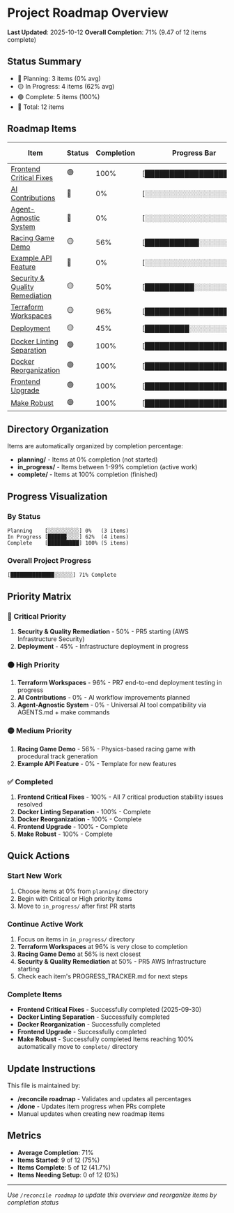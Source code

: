 # Project Roadmap Overview

**Last Updated**: 2025-10-12
**Overall Completion**: 71% (9.47 of 12 items complete)

## Status Summary
- 🔴 Planning: 3 items (0% avg)
- 🟡 In Progress: 4 items (62% avg)
- 🟢 Complete: 5 items (100%)
- 📝 Total: 12 items

## Roadmap Items

| Item | Status | Completion | Progress Bar | Priority | Current State | Location |
|------|--------|------------|--------------|----------|---------------|----------|
| [Frontend Critical Fixes](complete/frontend-critical-fixes/PROGRESS_TRACKER.md) | 🟢 | 100% | [████████████████████] | Critical | Complete | `complete/` |
| [AI Contributions](planning/ai-contributions/PROGRESS_TRACKER.md) | 🔴 | 0% | [░░░░░░░░░░░░░░░░░░░░] | High | 0/6 PRs | `planning/` |
| [Agent-Agnostic System](planning/agent-agnostic-system/PROGRESS_TRACKER.md) | 🔴 | 0% | [░░░░░░░░░░░░░░░░░░░░] | High | 0/6 PRs | `planning/` |
| [Racing Game Demo](in_progress/racing-game-demo/PROGRESS_TRACKER.md) | 🟡 | 56% | [███████████░░░░░░░░░] | Medium | 4.5/8 PRs | `in_progress/` |
| [Example API Feature](planning/example-api-feature/PROGRESS_TRACKER.md) | 🔴 | 0% | [░░░░░░░░░░░░░░░░░░░░] | Medium | 0/6 PRs | `planning/` |
| [Security & Quality Remediation](in_progress/security-quality-remediation/PROGRESS_TRACKER.md) | 🟡 | 50% | [██████████░░░░░░░░░░] | Critical | PR5 Starting | `in_progress/` |
| [Terraform Workspaces](in_progress/terraform-workspaces/PROGRESS_TRACKER.md) | 🟡 | 96% | [███████████████████░] | High | PR7 Testing | `in_progress/` |
| [Deployment](in_progress/deployment/PROGRESS_TRACKER.md) | 🟡 | 45% | [█████████░░░░░░░░░░░] | Critical | 5/11 PRs | `in_progress/` |
| [Docker Linting Separation](complete/docker-linting-separation/PROGRESS_TRACKER.md) | 🟢 | 100% | [████████████████████] | High | Complete | `complete/` |
| [Docker Reorganization](complete/docker-reorganization/PROGRESS_TRACKER.md) | 🟢 | 100% | [████████████████████] | High | Complete | `complete/` |
| [Frontend Upgrade](complete/frontend_upgrade/PROGRESS_TRACKER.md) | 🟢 | 100% | [████████████████████] | Medium | Complete | `complete/` |
| [Make Robust](complete/make_robust/PROGRESS_TRACKER.md) | 🟢 | 100% | [████████████████████] | Low | Complete | `complete/` |


## Directory Organization

Items are automatically organized by completion percentage:
- **planning/** - Items at 0% completion (not started)
- **in_progress/** - Items between 1-99% completion (active work)
- **complete/** - Items at 100% completion (finished)

## Progress Visualization

### By Status
```
Planning    [░░░░░░░░░░] 0%   (3 items)
In Progress [██████░░░░] 62%  (4 items)
Complete    [██████████] 100% (5 items)
```

### Overall Project Progress
```
[██████████████░░░░░░] 71% Complete
```

## Priority Matrix

### 🔴 Critical Priority
1. **Security & Quality Remediation** - 50% - PR5 starting (AWS Infrastructure Security)
2. **Deployment** - 45% - Infrastructure deployment in progress

### 🟠 High Priority
1. **Terraform Workspaces** - 96% - PR7 end-to-end deployment testing in progress
2. **AI Contributions** - 0% - AI workflow improvements planned
3. **Agent-Agnostic System** - 0% - Universal AI tool compatibility via AGENTS.md + make commands

### 🟡 Medium Priority
1. **Racing Game Demo** - 56% - Physics-based racing game with procedural track generation
2. **Example API Feature** - 0% - Template for new features

### ✅ Completed
1. **Frontend Critical Fixes** - 100% - All 7 critical production stability issues resolved
2. **Docker Linting Separation** - 100% - Complete
3. **Docker Reorganization** - 100% - Complete
4. **Frontend Upgrade** - 100% - Complete
5. **Make Robust** - 100% - Complete

## Quick Actions

### Start New Work
1. Choose items at 0% from `planning/` directory
2. Begin with Critical or High priority items
3. Move to `in_progress/` after first PR starts

### Continue Active Work
1. Focus on items in `in_progress/` directory
2. **Terraform Workspaces** at 96% is very close to completion
3. **Racing Game Demo** at 56% is next closest
4. **Security & Quality Remediation** at 50% - PR5 AWS Infrastructure starting
5. Check each item's PROGRESS_TRACKER.md for next steps

### Complete Items
- **Frontend Critical Fixes** - Successfully completed (2025-09-30)
- **Docker Linting Separation** - Successfully completed
- **Docker Reorganization** - Successfully completed
- **Frontend Upgrade** - Successfully completed
- **Make Robust** - Successfully completed
Items reaching 100% automatically move to `complete/` directory

## Update Instructions

This file is maintained by:
- **/reconcile roadmap** - Validates and updates all percentages
- **/done** - Updates item progress when PRs complete
- Manual updates when creating new roadmap items

## Metrics

- **Average Completion**: 71%
- **Items Started**: 9 of 12 (75%)
- **Items Complete**: 5 of 12 (41.7%)
- **Items Needing Setup**: 0 of 12 (0%)

---

*Use `/reconcile roadmap` to update this overview and reorganize items by completion status*